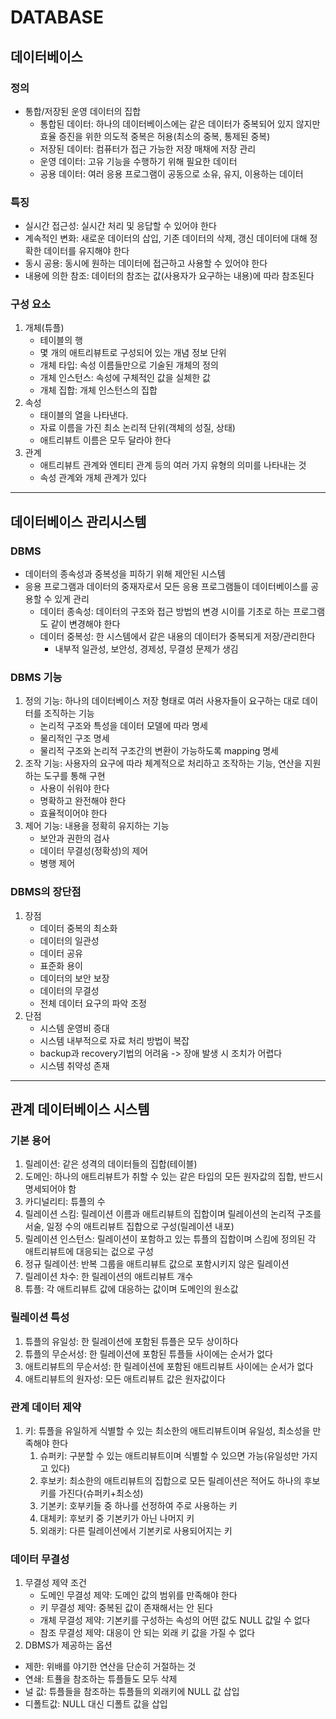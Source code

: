 # DATABASE
## 데이터베이스
### 정의
- 통합/저장된 운영 데이터의 집합
    - 통합된 데이터: 하나의 데이터베이스에는 같은 데이터가 중복되어 있지 않지만 효율 증진을 위한 의도적 중복은 허용(최소의 중복, 통제된 중복)
    - 저장된 데이터: 컴퓨터가 접근 가능한 저장 매채에 저장 관리
    - 운영 데이터: 고유 기능을 수행하기 위해 필요한 데이터
    - 공용 데이터: 여러 응용 프로그램이 공동으로 소유, 유지, 이용하는 데이터
  
### 특징
- 실시간 접근성: 실시간 처리 및 응답할 수 있어야 한다
- 계속적인 변화: 새로운 데이터의 삽입, 기존 데이터의 삭제, 갱신 데이터에 대해 정확한 데이터를 유지해야 한다
- 동시 공용: 동시에 원하는 데이터에 접근하고 사용할 수 있어야 한다
- 내용에 의한 참조: 데이터의 참조는 값(사용자가 요구하는 내용)에 따라 참조된다
  
### 구성 요소

1. 개체(튜플)
   - 테이블의 행
   - 몇 개의 애트리뷰트로 구성되어 있는 개념 정보 단위
   - 개체 타입: 속성 이름들만으로 기술된 개체의 정의
   - 개체 인스턴스: 속성에 구체적인 값을 실체한 값
   - 개체 집합: 개체 인스턴스의 집합
2. 속성
   - 태이블의 열을 나타낸다.
   - 자료 이름을 가진 최소 논리적 단위(객체의 성질, 상태)
   - 애트리뷰트 이름은 모두 달라야 한다
3. 관계
   - 애트리뷰트 관계와 엔티티 관계 등의 여러 가지 유형의 의미를 나타내는 것
   - 속성 관계와 개체 관계가 있다

***

## 데이터베이스 관리시스템
### DBMS
- 데이터의 종속성과 중복성을 피하기 위해 제안된 시스템
- 응용 프로그램과 데이터의 중재자로서 모든 응용 프로그램들이 데이터베이스를 공용할 수 있게 관리
    - 데이터 종속성: 데이터의 구조와 접근 방법의 변경 시이를 기초로 하는 프로그램도 같이 변경해야 한다
    - 데이터 중복성: 한 시스템에서 같은 내용의 데이터가 중복되게 저장/관리한다
        - 내부적 일관성, 보안성, 경제성, 무결성 문제가 생김

### DBMS 기능
1. 정의 기능: 하나의 데이터베이스 저장 형태로 여러 사용자들이 요구하는 대로 데이터를 조직하는 기능
    - 논리적 구조와 특성을 데이터 모델에 따라 명세
    - 물리적인 구조 명세
    - 물리적 구조와 논리적 구조간의 변환이 가능하도록 mapping 명세
2. 조작 기능: 사용자의 요구에 따라 체계적으로 처리하고 조작하는 기능, 연산을 지원하는 도구를 통해 구현
    - 사용이 쉬워야 한다
    - 명확하고 완전해야 한다
    - 효율적이어야 한다
3. 제어 기능: 내용을 정확히 유지하는 기능
    - 보안과 권한의 검사
    - 데이터 무결성(정확성)의 제어
    - 병행 제어

### DBMS의 장단점
1. 장점
   - 데이터 중복의 최소화
   - 데이터의 일관성
   - 데이터 공유
   - 표준화 용이
   - 데이터의 보안 보장
   - 데이터의 무결성
   - 전체 데이터 요구의 파악 조정
2. 단점
   - 시스템 운영비 증대
   - 시스템 내부적으로 자료 처리 방법이 복잡
   - backup과 recovery기법의 어려움 -> 장애 발생 시 조치가 어렵다
   - 시스템 취약성 존재

***

## 관계 데이터베이스 시스템
### 기본 용어
1. 릴레이션: 같은 성격의 데이터들의 집합(테이블)
2. 도메인: 하나의 애트리뷰트가 취할 수 있는 같은 타입의 모든 원자값의 집합, 반드시 명세되어야 함
3. 카디널리티: 튜플의 수
4. 릴레이션 스킴: 릴레이션 이름과 애트리뷰트의 집합이며 릴레이션의 논리적 구조를 서술, 일정 수의 애트리뷰트 집합으로 구성(릴레이션 내포)
5. 릴레이션 인스턴스: 릴레이션이 포함하고 있는 튜플의 집합이며 스킴에 정의된 각 애트리뷰트에 대응되는 겂으로 구성
6. 정규 릴레이션: 반복 그룹을 애트리뷰트 값으로 포함시키지 않은 릴레이션
7. 릴레이션 차수: 한 릴레이션의 애트리뷰트 개수
8. 튜플: 각 애트리뷰트 값에 대응하는 값이며 도메인의 원소값

### 릴레이션 특성
1. 튜플의 유일성: 한 릴레이션에 포함된 튜플은 모두 상이하다
2. 튜플의 무순서성: 한 릴레이션에 포함된 튜플들 사이에는 순서가 없다
3. 애트리뷰트의 무순서성: 한 릴레이션에 포함된 애트리뷰트 사이에는 순서가 없다
4. 애트리뷰트의 원자성: 모든 애트리뷰트 값은 원자값이다

### 관계 데이터 제약
1. 키: 튜플을 유일하게 식별할 수 있는 최소한의 애트리뷰트이며 유일성, 최소성을 만족해야 한다
    1. 슈퍼키: 구분할 수 있는 애트리뷰트이며 식별할 수 있으면 가능(유일성만 가지고 있다)
    2. 후보키: 최소한의 애트리뷰트의 집합으로 모든 릴레이션은 적어도 하나의 후보키를 가진다(슈퍼키+최소성)
    3. 기본키: 호부키들 중 하나를 선정하여 주로 사용하는 키
    4. 대체키: 후보키 중 기본키가 아닌 나머지 키
    5. 외래키: 다른 릴레이션에서 기본키로 사용되어지는 키

### 데이터 무결성
1. 무결성 제약 조건
   - 도메인 무결성 제약: 도메인 값의 범위를 만족해야 한다
   - 키 무결성 제약: 중복된 값이 존재해서는 안 된다
   - 개체 무결성 제약: 기본키를 구성하는 속성의 어떤 값도 NULL 값일 수 없다
   - 참조 무결성 제약: 대응이 안 되는 외래 키 값을 가질 수 없다
  2. DBMS가 제공하는 옵션
   - 제한: 위배를 야기한 연산을 단순히 거절하는 것
   - 연쇄: 트퓰을 참조하는 튜플들도 모두 삭제
   - 널 값: 튜플들을 참조하는 튜플들의 외래키에 NULL 값 삽입
   - 디폴트값: NULL 대신 디폴트 값을 삽입